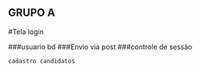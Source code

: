## GRUPO A

#Tela login

###usuario bd
###Envio via post
###controle de sessão
```
cadastro candidatos
```
<TH>
